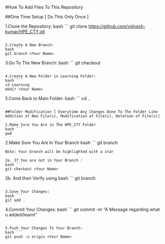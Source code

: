 #How To Add Files To This Repository 

##One Time Setup [ Do This Only Once ]

1.Clone the Repository:
bash ```
git clone https://github.com/vidyesh-kumar/HPE_CTY.git
``` 

2.Create A New Branch:
bash ```
git branch <Your Name>
``` 

3.Go To The New Branch:
bash ```
git checkout <Your Name>
``` 

4.Create A New Folder in Learning Folder:
bash ```
cd Learning
mkdir <Your Name>
``` 

5.Come Back to Main Folder:
bash ```
cd ..
``` 

##Folder Modification [ Everytime Any Changes Done To The Folder Like Addition of New File(s), Modification of File(s), Deletion of File(s)]

1.Make Sure You Are in The HPE_CTY Folder
bash ```
pwd
``` 

2.Make Sure You Are In Your Branch
bash ```
git branch
``` 
Note: Your branch will be highlighted with a star 

2a. If You are not in Your Branch :
bash ```
git checkout <Your Name>
``` 

2b. And then Verify using 
bash ```
git branch
``` 

3.Save Your Changes:
bash ```
git add .
``` 

4.Commit Your Changes:
bash ```
git commit -m "A Message regarding what u added/learnt"
``` 

5.Push Your Changes To Your Branch:
bash ```
git push -u origin <Your Name>
``` 